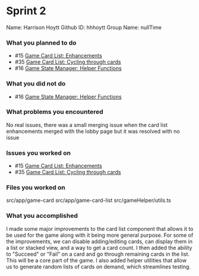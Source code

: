 # Sprint 2

Name: Harrison Hoytt
Github ID: hhhoytt
Group Name: nullTime

### What you planned to do
- #15 [Game Card List: Enhancements](https://github.com/utk-cs340-fall22/nullTime/issues/15)
- #35 [Game Card List: Cycling through cards](https://github.com/utk-cs340-fall22/nullTime/issues/35)
- #16 [Game State Manager: Helper Functions](https://github.com/utk-cs340-fall22/nullTime/issues/16)

### What you did not do
- #16 [Game State Manager: Helper Functions](https://github.com/utk-cs340-fall22/nullTime/issues/16)

### What problems you encountered
No real issues, there was a small merging issue when the card list enhancements merged with the lobby page but it was resolved with no issue

### Issues you worked on
- #15 [Game Card List: Enhancements](https://github.com/utk-cs340-fall22/nullTime/issues/15)
- #35 [Game Card List: Cycling through cards](https://github.com/utk-cs340-fall22/nullTime/issues/35)

### Files you worked on
src/app/game-card
src/app/game-card-list
src/gameHelper/utils.ts

### What you accomplished
I made some major improvements to the card list component that allows it to be used for the game along with it being more general purpose.
For some of the improvements, we can disable adding/editing cards, can display them in a list or stacked view, and a way to get a card count.
I then added the ability to "Succeed" or "Fail" on a card and go through remaining cards in the list. This will be a core part of the game.
I also added helper utilities that allow us to generate random lists of cards on demand, which streamlines testing.